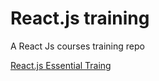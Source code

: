 # React.js training
A React Js courses training repo

[React.js Essential Traing](./reactjs-essential-training/README.md)